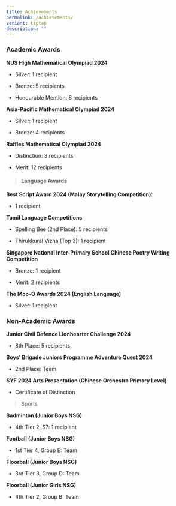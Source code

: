 ```yaml
---
title: Achievements
permalink: /achievements/
variant: tiptap
description: ""
---
```

<h3>Academic Awards</h3>
<p><strong>NUS High Mathematical Olympiad 2024</strong>
</p>
<ul data-tight="true" class="tight">
<li>
<p>Silver: 1 recipient</p>
</li>
<li>
<p>Bronze: 5 recipients</p>
</li>
<li>
<p>Honourable Mention: 8 recipients</p>
</li>
</ul>
<p><strong>Asia-Pacific Mathematical Olympiad 2024</strong>
</p>
<ul data-tight="true" class="tight">
<li>
<p>Silver: 1 recipient</p>
</li>
<li>
<p>Bronze: 4 recipients</p>
</li>
</ul>
<p><strong>Raffles Mathematical Olympiad 2024</strong>
</p>
<ul data-tight="true" class="tight">
<li>
<p>Distinction: 3 recipients</p>
</li>
<li>
<p>Merit: 12 recipients</p>
</li>
</ul>
<blockquote>
<h4>Language Awards</h4>
</blockquote>
<p><strong>Best Script Award 2024 (Malay Storytelling Competition):</strong>
</p>
<ul data-tight="true" class="tight">
<li>
<p>1 recipient</p>
</li>
</ul>
<p><strong>Tamil Language Competitions</strong>
</p>
<ul data-tight="true" class="tight">
<li>
<p>Spelling Bee (2nd Place): 5 recipients</p>
</li>
<li>
<p>Thirukkural Vizha (Top 3): 1 recipient</p>
</li>
</ul>
<p><strong>Singapore National Inter-Primary School Chinese Poetry Writing Competition</strong>
</p>
<ul data-tight="true" class="tight">
<li>
<p>Bronze: 1 recipient</p>
</li>
<li>
<p>Merit: 2 recipients</p>
</li>
</ul>
<p><strong>The Moo-O Awards 2024 (English Language)</strong>
</p>
<ul data-tight="true" class="tight">
<li>
<p>Silver: 1 recipient</p>
</li>
</ul>
<h3>Non-Academic Awards</h3>
<p><strong>Junior Civil Defence Lionhearter Challenge 2024</strong>
</p>
<ul data-tight="true" class="tight">
<li>
<p>8th Place: 5 recipients</p>
</li>
</ul>
<p><strong>Boys’ Brigade Juniors Programme Adventure Quest 2024</strong>
</p>
<ul data-tight="true" class="tight">
<li>
<p>2nd Place: Team</p>
</li>
</ul>
<p><strong>SYF 2024 Arts Presentation (Chinese Orchestra Primary Level)</strong>
</p>
<ul data-tight="true" class="tight">
<li>
<p>Certificate of Distinction</p>
</li>
</ul>
<blockquote>
<p>Sports</p>
</blockquote>
<p><strong>Badminton (Junior Boys NSG)</strong>
</p>
<ul data-tight="true" class="tight">
<li>
<p>4th Tier 2, S7: 1 recipient</p>
</li>
</ul>
<p><strong>Football (Junior Boys NSG)</strong>
</p>
<ul data-tight="true" class="tight">
<li>
<p>1st Tier 4, Group E: Team</p>
</li>
</ul>
<p><strong>Floorball (Junior Boys NSG)</strong>
</p>
<ul data-tight="true" class="tight">
<li>
<p>3rd Tier 3, Group D: Team</p>
</li>
</ul>
<p><strong>Floorball (Junior Girls NSG)</strong>
</p>
<ul data-tight="true" class="tight">
<li>
<p>4th Tier 2, Group B: Team</p>
</li>
</ul>
<p></p>